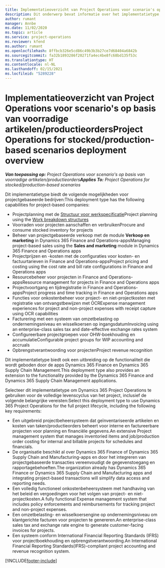 ```yaml
---
title: Implementatieoverzicht van Project Operations voor scenario's op basis van voorradige artikelen/productieorders
description: Dit onderwerp bevat informatie over het implementatietype, Project Operations voor scenario's op basis van voorradige artikelen/productieorders.
author: rumant
manager: Annbe
ms.date: 11/02/2020
ms.topic: article
ms.service: project-operations
ms.reviewer: kfend
ms.author: rumant
ms.openlocfilehash: 8ffbcb326e5cd86c49b3b3b27ce7d68404a6842b
ms.sourcegitcommit: fa32b1893286f20271fa4ec4be8fc68bd135f53c
ms.translationtype: HT
ms.contentlocale: nl-NL
ms.lasthandoff: 02/15/2021
ms.locfileid: "5289228"
---
```

# <a name="project-operations-for-stockedproduction-based-scenarios-deployment-overview"></a><span data-ttu-id="e5d53-103">Implementatieoverzicht van Project Operations voor scenario's op basis van voorradige artikelen/productieorders</span><span class="sxs-lookup"><span data-stu-id="e5d53-103">Project Operations for stocked/production-based scenarios deployment overview</span></span>

<span data-ttu-id="e5d53-104">_**Van toepassing op:** Project Operations voor scenario's op basis van voorradige artikelen/productieorders_</span><span class="sxs-lookup"><span data-stu-id="e5d53-104">_**Applies To:** Project Operations for stocked/production-based scenarios_</span></span>


<span data-ttu-id="e5d53-105">Dit implementatietype biedt de volgende mogelijkheden voor projectgebaseerde bedrijven:</span><span class="sxs-lookup"><span data-stu-id="e5d53-105">This deployment type has the following capabilities for project-based companies:</span></span>

- <span data-ttu-id="e5d53-106">Projectplanning met de [Structuur voor werkspecificatie](work-breakdown-structures.md)</span><span class="sxs-lookup"><span data-stu-id="e5d53-106">Project planning using the [Work breakdown structures](work-breakdown-structures.md)</span></span>
- <span data-ttu-id="e5d53-107">Voorraden voor projecten aanschaffen en verbruiken</span><span class="sxs-lookup"><span data-stu-id="e5d53-107">Procure and consume stocked inventory for projects</span></span>
- <span data-ttu-id="e5d53-108">Beheer van projectgebaseerde verkoop met de module **Verkoop en marketing** in Dynamics 365 Finance and Operations-apps</span><span class="sxs-lookup"><span data-stu-id="e5d53-108">Managing project-based sales using the **Sales and marketing** module in Dynamics 365 Finance and Operations apps</span></span>
- <span data-ttu-id="e5d53-109">Projectprijzen en -kosten met de configuraties voor kosten- en factuurtarieven in Finance and Operations-apps</span><span class="sxs-lookup"><span data-stu-id="e5d53-109">Project pricing and costing using the cost rate and bill rate configurations in Finance and Operations apps</span></span>
- <span data-ttu-id="e5d53-110">Resourcebeheer voor projecten in Finance and Operations-apps</span><span class="sxs-lookup"><span data-stu-id="e5d53-110">Resource management for projects in Finance and Operations apps</span></span>
- <span data-ttu-id="e5d53-111">Projectvoortgang en tijdregistratie in Finance and Operations-apps</span><span class="sxs-lookup"><span data-stu-id="e5d53-111">Project progress and time tracking in Finance and Operations apps</span></span>
- <span data-ttu-id="e5d53-112">Functies voor onkostenbeheer voor project- en niet-projectkosten met registratie van ontvangstbewijzen met OCR</span><span class="sxs-lookup"><span data-stu-id="e5d53-112">Expense management experiences for project and non-project expenses with receipt capture using OCR capabilities</span></span>
- <span data-ttu-id="e5d53-113">Facturering met een systeem van omzetbelasting op ondernemingsniveau en wisselkoersen op ingangsdatum</span><span class="sxs-lookup"><span data-stu-id="e5d53-113">Invoicing using an enterprise-class sales tax and date-effective exchange rates system</span></span>
- <span data-ttu-id="e5d53-114">Configureerbare projectgroepen voor OHW-boekhouding en accumulatie</span><span class="sxs-lookup"><span data-stu-id="e5d53-114">Configurable project groups for WIP accounting and accruals</span></span>
- <span data-ttu-id="e5d53-115">Opbrengstverantwoording voor projecten</span><span class="sxs-lookup"><span data-stu-id="e5d53-115">Project revenue recognition</span></span>

<span data-ttu-id="e5d53-116">Dit implementatietype biedt ook een uitbreiding op de functionaliteit die wordt geboden door de apps Dynamics 365 Finance en Dynamics 365 Supply Chain Management.</span><span class="sxs-lookup"><span data-stu-id="e5d53-116">This deployment type also provides an extension to the functionality provided by the Dynamics 365 Finance and Dynamics 365 Supply Chain Management applications.</span></span>

<span data-ttu-id="e5d53-117">Selecteer dit implementatietype om Dynamics 365 Project Operations te gebruiken voor de volledige levenscyclus van het project, inclusief de volgende belangrijke vereisten:</span><span class="sxs-lookup"><span data-stu-id="e5d53-117">Select this deployment type to use Dynamics 365 Project Operations for the full project lifecycle, including the following key requirements:</span></span>

- <span data-ttu-id="e5d53-118">Een uitgebreid projectbeheersysteem dat geïnventariseerde artikelen en kosten van taken/productieorders beheert voor interne en factureerbare projecten voor planning en financiële gegevens.</span><span class="sxs-lookup"><span data-stu-id="e5d53-118">An extensive Project management system that manages inventoried items and job/production order costing for internal and billable projects for schedules and financials.</span></span>
- <span data-ttu-id="e5d53-119">De organisatie beschikt al over Dynamics 365 Finance of Dynamics 365 Supply Chain and Manufacturing-apps en door het integreren van projectgebaseerde transacties vereenvoudigt de gegevenstoegang en rapportagebehoeften.</span><span class="sxs-lookup"><span data-stu-id="e5d53-119">The organization already has Dynamics 365 Finance or Dynamics 365 Supply Chain and Manufacturing apps and integrating project-based transactions will simplify data access and reporting needs.</span></span>
- <span data-ttu-id="e5d53-120">Een volledig functioneel onkostenbeheersysteem met handhaving van het beleid en vergoedingen voor het volgen van project- en niet-projectkosten.</span><span class="sxs-lookup"><span data-stu-id="e5d53-120">A fully functional Expense management system that includes policy enforcements and reimbursements for tracking project and non-project expenses.</span></span>
- <span data-ttu-id="e5d53-121">Een omzetbelasting- en wisselkoersengine op ondernemingsniveau om klantgerichte facturen voor projecten te genereren.</span><span class="sxs-lookup"><span data-stu-id="e5d53-121">An enterprise-class sales tax and exchange rate engine to generate customer-facing invoices for projects.</span></span>
- <span data-ttu-id="e5d53-122">Een systeem conform International Financial Reporting Standards (IFRS) voor projectboekhouding en opbrengstverantwoording.</span><span class="sxs-lookup"><span data-stu-id="e5d53-122">An International Financial Reporting Standards(IFRS)-compliant project accounting and revenue recognition system.</span></span>



[!INCLUDE[footer-include](../includes/footer-banner.md)]